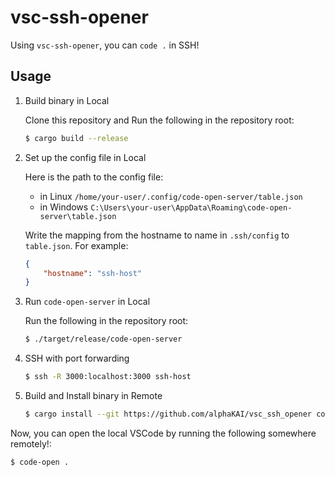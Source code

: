 # vsc-ssh-opener

Using `vsc-ssh-opener`, you can `code .` in SSH!

## Usage

1. Build binary in Local

    Clone this repository and Run the following in the repository root:
    ```bash
    $ cargo build --release
    ```

2. Set up the config file in Local

    Here is the path to the config file:
    - in Linux `/home/your-user/.config/code-open-server/table.json`
    - in Windows `C:\Users\your-user\AppData\Roaming\code-open-server\table.json`

    Write the mapping from the hostname to name in `.ssh/config` to `table.json`.
    For example:
    ```json
    {
        "hostname": "ssh-host"
    }

    ```

3. Run `code-open-server` in Local

    Run the following in the repository root:

    ```bash
    $ ./target/release/code-open-server
    ```

4. SSH with port forwarding

    ```bash
    $ ssh -R 3000:localhost:3000 ssh-host
    ```

5. Build and Install binary in Remote

    ```bash
    $ cargo install --git https://github.com/alphaKAI/vsc_ssh_opener code-open
    ```

Now, you can open the local VSCode by running the following somewhere remotely!:

```bash
$ code-open .
```

